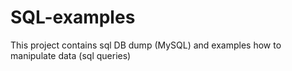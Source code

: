 SQL-examples
============

This project contains sql DB dump (MySQL) and examples how to manipulate data (sql queries)
